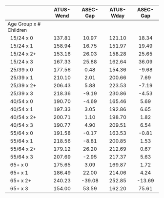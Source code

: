 
|                      |    ATUS-Wend |     ASEC-Gap |    ATUS-Wday |     ASEC-Gap |
| -------------------- | :----------: | :----------: | :----------: | :----------: |
| Age Group x # Children |              |              |              |              |
| &nbsp;&nbsp;15/24 x 0 |       137.81 |        10.97 |       121.10 |        18.34 |
| &nbsp;&nbsp;15/24 x 1 |       158.94 |        16.75 |       151.97 |        19.49 |
| &nbsp;&nbsp;15/24 x 2+ |       153.16 |        26.03 |       158.28 |        25.65 |
| &nbsp;&nbsp;15/24 x 3 |       167.33 |        25.88 |       162.64 |        36.09 |
| &nbsp;&nbsp;25/39 x 0 |       177.56 |         0.48 |       154.36 |        -9.68 |
| &nbsp;&nbsp;25/39 x 1 |       210.10 |         2.01 |       200.66 |         7.69 |
| &nbsp;&nbsp;25/39 x 2+ |       206.43 |         5.88 |       223.53 |        -7.19 |
| &nbsp;&nbsp;25/39 x 3 |       218.36 |        -9.19 |       230.86 |        -4.53 |
| &nbsp;&nbsp;40/54 x 0 |       190.70 |        -4.69 |       165.46 |         5.69 |
| &nbsp;&nbsp;40/54 x 1 |       197.33 |         3.05 |       192.86 |         6.65 |
| &nbsp;&nbsp;40/54 x 2+ |       200.71 |         1.10 |       198.70 |         1.82 |
| &nbsp;&nbsp;40/54 x 3 |       190.77 |         4.90 |       209.51 |         6.54 |
| &nbsp;&nbsp;55/64 x 0 |       191.58 |        -0.17 |       163.53 |        -0.81 |
| &nbsp;&nbsp;55/64 x 1 |       218.56 |        -8.81 |       200.85 |         1.53 |
| &nbsp;&nbsp;55/64 x 2+ |       179.12 |        26.20 |       212.69 |         0.67 |
| &nbsp;&nbsp;55/64 x 3 |       207.69 |        -2.95 |       217.37 |         5.63 |
| &nbsp;&nbsp;65+ x 0  |       175.65 |         3.09 |       169.87 |         1.72 |
| &nbsp;&nbsp;65+ x 1  |       186.49 |        22.00 |       214.06 |         4.24 |
| &nbsp;&nbsp;65+ x 2+ |       240.23 |       -39.08 |       252.85 |       -13.69 |
| &nbsp;&nbsp;65+ x 3  |       154.00 |        53.59 |       162.20 |        75.61 |

